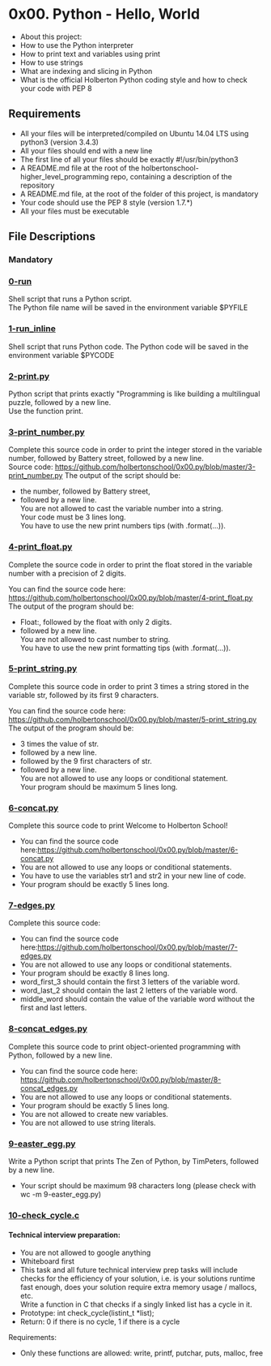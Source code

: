# 0x00. Python - Hello, World

- About this project:
- How to use the Python interpreter
- How to print text and variables using print
- How to use strings
- What are indexing and slicing in Python
- What is the official Holberton Python coding style and how to check your code with PEP 8

## Requirements
- All your files will be interpreted/compiled on Ubuntu 14.04 LTS using python3 (version 3.4.3)
- All your files should end with a new line
- The first line of all your files should be exactly #!/usr/bin/python3
- A README.md file at the root of the holbertonschool-higher_level_programming repo, containing a description of the repository
- A README.md file, at the root of the folder of this project, is mandatory
- Your code should use the PEP 8 style (version 1.7.*)
- All your files must be executable

## File Descriptions

### Mandatory

### [0-run](https://github.com/Valentinaga1/holbertonschool-higher_level_programming/tree/master/0x00-python-hello_world/0-run "0-run")
Shell script that runs a Python script.  
The Python file name will be saved in the environment variable $PYFILE  

### [1-run_inline](https://github.com/Valentinaga1/holbertonschool-higher_level_programming/tree/master/0x00-python-hello_world/1-run_inline "1-run_inline")  
Shell script that runs Python code. 
The Python code will be saved in the environment variable $PYCODE

### [2-print.py](https://github.com/Valentinaga1/holbertonschool-higher_level_programming/tree/master/0x00-python-hello_world/2-print.py "2-print.py")
Python script that prints exactly "Programming is like building a multilingual puzzle, followed by a new line.  
Use the function print.  

### [3-print_number.py](https://github.com/Valentinaga1/holbertonschool-higher_level_programming/tree/master/0x00-python-hello_world/3-print_number.py "3-print_number.py") 
Complete this source code in order to print the integer stored in the variable number, followed by Battery street, followed by a new line.  
Source code: https://github.com/holbertonschool/0x00.py/blob/master/3-print_number.py
The output of the script should be:  
- the number, followed by Battery street,
- followed by a new line.  
You are not allowed to cast the variable number into a string.  
Your code must be 3 lines long.  
You have to use the new print numbers tips (with .format(...)).  

### [4-print_float.py](https://github.com/Valentinaga1/holbertonschool-higher_level_programming/tree/master/0x00-python-hello_world/4-print_float.py "4-print_float.py")
Complete the source code in order to print the float stored in the variable number with a precision of 2 digits.

You can find the source code here: https://github.com/holbertonschool/0x00.py/blob/master/4-print_float.py  
The output of the program should be:  
- Float:, followed by the float with only 2 digits.  
- followed by a new line.  
You are not allowed to cast number to string.  
You have to use the new print formatting tips (with .format(...)).  

### [5-print_string.py](https://github.com/Valentinaga1/holbertonschool-higher_level_programming/tree/master/0x00-python-hello_world/5-print_string.py "5-print_string.py")
Complete this source code in order to print 3 times a string stored in the variable str, followed by its first 9 characters.

You can find the source code here: https://github.com/holbertonschool/0x00.py/blob/master/5-print_string.py
The output of the program should be:  
- 3 times the value of str.  
- followed by a new line.  
- followed by the 9 first characters of str.  
- followed by a new line.  
You are not allowed to use any loops or conditional statement.  
Your program should be maximum 5 lines long.  

### [6-concat.py](https://github.com/Valentinaga1/holbertonschool-higher_level_programming/tree/master/0x00-python-hello_world/6-concat.py "6-concat.py") 
Complete this source code to print Welcome to Holberton School!  

- You can find the source code here:https://github.com/holbertonschool/0x00.py/blob/master/6-concat.py
- You are not allowed to use any loops or conditional statements.  
- You have to use the variables str1 and str2 in your new line of code.  
- Your program should be exactly 5 lines long.  

### [7-edges.py](https://github.com/Valentinaga1/holbertonschool-higher_level_programming/tree/master/0x00-python-hello_world/7-edges.py "7-edges.py")
Complete this source code:  

- You can find the source code here:https://github.com/holbertonschool/0x00.py/blob/master/7-edges.py  
- You are not allowed to use any loops or conditional statements.  
- Your program should be exactly 8 lines long.  
- word_first_3 should contain the first 3 letters of the variable word.  
- word_last_2 should contain the last 2 letters of the variable word.  
- middle_word should contain the value of the variable word without the first and last letters.  

### [8-concat_edges.py](https://github.com/Valentinaga1/holbertonschool-higher_level_programming/tree/master/0x00-python-hello_world/8-concat_edges.py "8-concat_edges.py")
Complete this source code to print object-oriented programming with Python, followed by a new line.  

- You can find the source code here: https://github.com/holbertonschool/0x00.py/blob/master/8-concat_edges.py  
- You are not allowed to use any loops or conditional statements.  
- Your program should be exactly 5 lines long.  
- You are not allowed to create new variables.  
- You are not allowed to use string literals.  

### [9-easter_egg.py](https://github.com/Valentinaga1/holbertonschool-higher_level_programming/tree/master/0x00-python-hello_world/9-easter_egg.py "9-easter_egg.py")
Write a Python script that prints The Zen of Python, by TimPeters, followed by a new line.  

- Your script should be maximum 98 characters long (please check with wc -m 9-easter_egg.py)

### [10-check_cycle.c](https://github.com/Valentinaga1/holbertonschool-higher_level_programming/tree/master/0x00-python-hello_world/10-check_cycle.c "10-check_cycle.c") 
#### Technical interview preparation:

- You are not allowed to google anything  
- Whiteboard first  
- This task and all future technical interview prep tasks will include checks for the efficiency of your solution, i.e. is your solutions runtime fast enough, does your solution require extra memory usage / mallocs, etc.  
Write a function in C that checks if a singly linked list has a cycle in it.      
- Prototype: int check_cycle(listint_t *list);  
- Return: 0 if there is no cycle, 1 if there is a cycle  

Requirements:  
- Only these functions are allowed: write, printf, putchar, puts, malloc, free  
